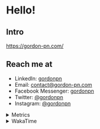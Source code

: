 # Hello!

## Intro

<https://gordon-pn.com/>

## Reach me at

- LinkedIn: [gordonpn](https://www.linkedin.com/in/gordonpn/)
- Email: [contact@gordon-pn.com](mailto:contact@gordon-pn.com)
- Facebook Messenger: [gordonpn](https://www.messenger.com/t/Gordonpn)
- Twitter: [@gordonpn](https://twitter.com/Gordonpn)
- Instagram: [@gordonpn](https://www.instagram.com/gordonpn/)

<details>
  <summary>Metrics</summary>

  <img align="center" src="https://github.com/gordonpn/gordonpn/blob/master/github-metrics.svg" alt="GitHub Metrics">

</details>

<details>
  <summary>WakaTime</summary>

  <!--START_SECTION:waka-->
📊 **This Week I Spent My Time On** 

```text
💬 Programming Languages: 
Other                    35 hrs 3 mins       ████████████████████████░   96.22 % 
TypeScript               38 mins             ░░░░░░░░░░░░░░░░░░░░░░░░░   01.78 % 
JavaScript               16 mins             ░░░░░░░░░░░░░░░░░░░░░░░░░   00.77 % 
Java                     12 mins             ░░░░░░░░░░░░░░░░░░░░░░░░░   00.59 % 
HTML                     6 mins              ░░░░░░░░░░░░░░░░░░░░░░░░░   00.28 % 

🔥 Editors: 
Chrome                   20 hrs 55 mins      ██████████████░░░░░░░░░░░   57.40 % 
Firefox                  4 hrs 30 mins       ███░░░░░░░░░░░░░░░░░░░░░░   12.38 % 
Messages                 3 hrs 16 mins       ██░░░░░░░░░░░░░░░░░░░░░░░   09.00 % 
Slack                    2 hrs 36 mins       ██░░░░░░░░░░░░░░░░░░░░░░░   07.15 % 
iTerm2                   1 hr 20 mins        █░░░░░░░░░░░░░░░░░░░░░░░░   03.70 % 
```


 Last Updated on 15/09/2025 10:26:25 UTC
<!--END_SECTION:waka-->
</details>
